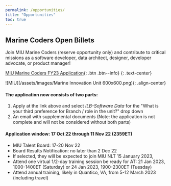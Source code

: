 ```yaml
---
permalink: /opportunities/
title: "Opportunities"
toc: true
---
```


## Marine Coders Open Billets

Join MIU Marine Coders (reserve opportunity only) and contribute to critical missions as a software developer, data architect, designer, developer advocate, or product manager!

[MIU Marine Coders FY23 Application](https://20210826173501_9th2w6eav43dzwba.applytojob.com/apply/W73XeRgThy/FY23-MIU-Application-all-Branches-All-Positions){: .btn .btn--info}
{: .text-center}

![MIU](/assets/images/Marine Innovation Unit 600x600.png){: .align-center}

#### The application now consists of two parts: 
1. Apply at the link above and select *ILB-Software Data* for the "What is your third preference for Branch / role in the unit?" drop down
2. An email with supplemental documents
 (Note: the application is not complete and will not be considered without both parts) 

#### Application window: 17 Oct 22 through 11 Nov 22 (2359ET) 
* MIU Talent Board: 17-20 Nov 22 
* Board Results Notification: no later than 2 Dec 22 
* If selected, they will be expected to join MIU NLT 15 January 2023,  
* Attend one virtual 1/2-day training session be ready for AT: 
21 Jan 2023, 1000-1400ET (Saturday) or 
24 Jan 2023, 1900-2300ET (Tuesday) 
* Attend annual training, likely in Quantico, VA, from 5-12 March 2023 (including travel) 
